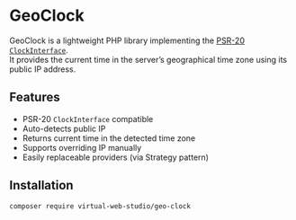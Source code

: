# GeoClock

GeoClock is a lightweight PHP library implementing the [PSR-20 `ClockInterface`](https://www.php-fig.org/psr/psr-20/).  
It provides the current time in the server’s geographical time zone using its public IP address.

## Features

- PSR-20 `ClockInterface` compatible
- Auto-detects public IP
- Returns current time in the detected time zone
- Supports overriding IP manually
- Easily replaceable providers (via Strategy pattern)

## Installation

```bash
composer require virtual-web-studio/geo-clock
